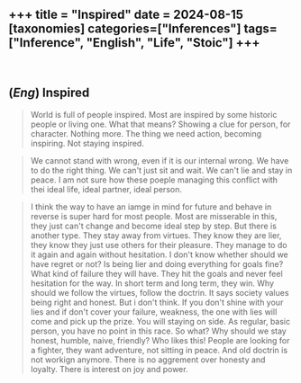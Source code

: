 +++
title = "Inspired"
date = 2024-08-15
[taxonomies]
categories=["Inferences"]
tags=["Inference", "English", "Life", "Stoic"]
+++
---
<br>

## (*Eng*) Inspired
> World is full of people inspired. Most are inspired by some historic people or living one. What that means? Showing a clue for person, for character. Nothing more. The thing we need action, becoming inspiring. Not staying inspired.

> We cannot stand with wrong, even if it is our internal wrong. We have to do the right thing. We can't just sit and wait. We can't lie and stay in peace. I am not sure how these poeple managing this conflict with thei ideal life, ideal partner, ideal person.

> I think the way to have an iamge in mind for future and behave in reverse is super hard for most people. Most are misserable in this, they just can't change and become ideal step by step. But there is another type. They stay away from virtues. They know they are lier, they know they just use others for their pleasure. They manage to do it again and again without hesitation. I don't know whether should we have regret or not? Is being lier and doing everything for goals fine? What kind of failure they will have. They hit the goals and never feel hesitation for the way. In short term and long term, they win. Why should we follow the virtues, follow the doctrin. It says society values being right and honest. But i don't think. If you don't shine with your lies and if don't cover your failure, weakness, the one with lies will come and pick up the prize. You will staying on side. As regular, basic person, you have no point in this race. So what? Why should we stay honest, humble, naive, friendly? Who likes this! People are looking for a fighter, they want adventure, not sitting in peace. And old doctrin is not workign anymore. There is no aggrement over honesty and loyalty. There is interest on joy and power.